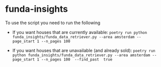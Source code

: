 # funda-insights

To use the script you need to run the following

- If you want houses that are currently available:
`poetry run python funda_insights/funda_data_retriever.py --area amsterdam --page_start 1 --n_pages 100`

- If you want houses that are unavailable (and already sold):
`poetry run python funda_insights/funda_data_retriever.py --area amsterdam --page_start 1 --n_pages 100  --find_past 
  true`
